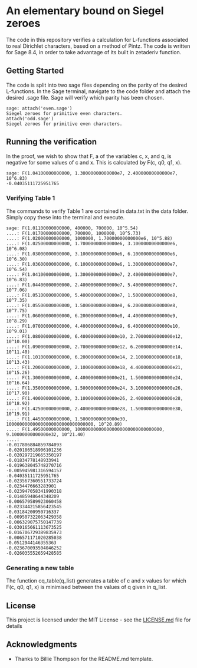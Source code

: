 
# An elementary bound on Siegel zeroes

The code in this repository verifies a calculation for L-functions associated to real Dirichlet characters, based on a method of Pintz. The code is written for Sage 8.4, in order to take advantage of its built in zetaderiv function.

## Getting Started

The code is split into two sage files depending on the parity of the desired L-functions. In the Sage terminal, navigate to the code folder and attach the desired .sage file. Sage will verify which parity has been chosen. 
```
sage: attach('even.sage')
Siegel zeroes for primitive even characters.
attach('odd.sage')
Siegel zeroes for primitive even characters.
```

## Running the verification

In the proof, we wish to show that F, a of the variables c, x, and q, is negative for some values of c and x. This is calculated by F(c, q0, q1, x).

```
sage: F(1.04100000000000, 1.30000000000000e7, 2.40000000000000e7, 10^6.83)
-0.04035111725951765
```

### Verifying Table 1

The commands to verify Table 1 are contained in data.txt in the data folder. Simply copy these into the terminal and execute.

```
sage: F(1.01100000000000, 400000, 700000, 10^5.54)
....: F(1.01700000000000, 700000, 1000000, 10^5.73)
....: F(1.02000000000000, 1000000, 1.70000000000000e6, 10^5.88)
....: F(1.02500000000000, 1.70000000000000e6, 3.10000000000000e6, 10^6.08)
....: F(1.03000000000000, 3.10000000000000e6, 6.10000000000000e6, 10^6.30)
....: F(1.03600000000000, 6.10000000000000e6, 1.30000000000000e7, 10^6.54)
....: F(1.04100000000000, 1.30000000000000e7, 2.40000000000000e7, 10^6.83)
....: F(1.04400000000000, 2.40000000000000e7, 5.40000000000000e7, 10^7.06)
....: F(1.05100000000000, 5.40000000000000e7, 1.50000000000000e8, 10^7.35)
....: F(1.05500000000000, 1.50000000000000e8, 6.20000000000000e8, 10^7.75)
....: F(1.06000000000000, 6.20000000000000e8, 4.40000000000000e9, 10^8.29)
....: F(1.07000000000000, 4.40000000000000e9, 6.40000000000000e10, 10^9.01)
....: F(1.08000000000000, 6.40000000000000e10, 2.70000000000000e12, 10^10.00)
....: F(1.09000000000000, 2.70000000000000e12, 6.20000000000000e14, 10^11.40)
....: F(1.10100000000000, 6.20000000000000e14, 2.10000000000000e18, 10^13.43)
....: F(1.20000000000000, 2.10000000000000e18, 4.40000000000000e21, 10^15.26)
....: F(1.30000000000000, 4.40000000000000e21, 1.50000000000000e24, 10^16.64)
....: F(1.35000000000000, 1.50000000000000e24, 3.10000000000000e26, 10^17.90)
....: F(1.40000000000000, 3.10000000000000e26, 2.40000000000000e28, 10^18.92)
....: F(1.42500000000000, 2.40000000000000e28, 1.50000000000000e30, 10^19.91)
....: F(1.44500000000000, 1.50000000000000e30, 100000000000000000000000000000000, 10^20.89)
....: F(1.49500000000000, 100000000000000000000000000000000, 9.10000000000000e32, 10^21.40)
....:
-0.017806884859784093
-0.020186518906101236
-0.020297219665350197
-0.01834778148933941
-0.019638045748270716
-0.005945981316594157
-0.04035111725951765
-0.023567360551733724
-0.0234476663283901
-0.023947058341990318
-0.01485948644348209
-0.006579589923060458
-0.023344215856423545
-0.03184200950716337
-0.009507322063429358
-0.006329075750147739
-0.030165661113673525
-0.016706729389835973
-0.006571171020285038
-0.0512944146355363
-0.023670093504046252
-0.026035552659428585
```

### Generating a new table

The function cq_table(q_list) generates a table of c and x values for which F(c, q0, q1, x) is minimised between the values of q given in q_list.


## License

This project is licensed under the MIT License - see the [LICENSE.md](LICENSE.md) file for details

## Acknowledgments

* Thanks to Billie Thompson for the README.md template.
